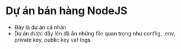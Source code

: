 # Dự án bán hàng NodeJS

- Đây là dự án cá nhân
- Dự án được đẩy lên đã ẩn những file quan trọng như conflig, .env, private key, public key vaf logs
